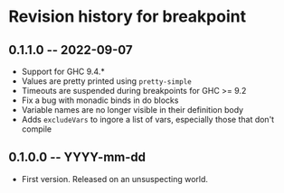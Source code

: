 # Revision history for breakpoint

## 0.1.1.0 -- 2022-09-07

* Support for GHC 9.4.*
* Values are pretty printed using `pretty-simple`
* Timeouts are suspended during breakpoints for GHC >= 9.2
* Fix a bug with monadic binds in do blocks
* Variable names are no longer visible in their definition body
* Adds `excludeVars` to ingore a list of vars, especially those that don't compile

## 0.1.0.0 -- YYYY-mm-dd

* First version. Released on an unsuspecting world.
